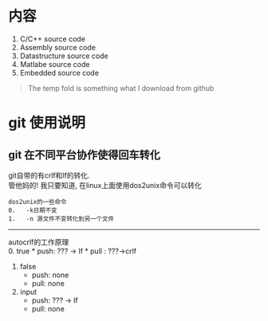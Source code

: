 # 内容
1. C/C++ source code
2. Assembly source code  
3. Datastructure source code
4. Matlabe source code
5. Embedded source code

>The temp fold is something what I download from github  

# git 使用说明
## git 在不同平台协作使得回车转化
git自带的有crlf和lf的转化.<br>
管他妈的!
我只要知道, 在linux上面使用dos2unix命令可以转化

```
dos2unix的一些命令
0.   -k日期不变
1.   -n 源文件不变转化到另一个文件
```

---

autocrlf的工作原理<br>
0. true
	* push: ??? -> lf
	* pull : ???->crlf
1. false
	* push: none
	* pull: none
2. input
	* push: ??? -> lf
	* pull: none 
